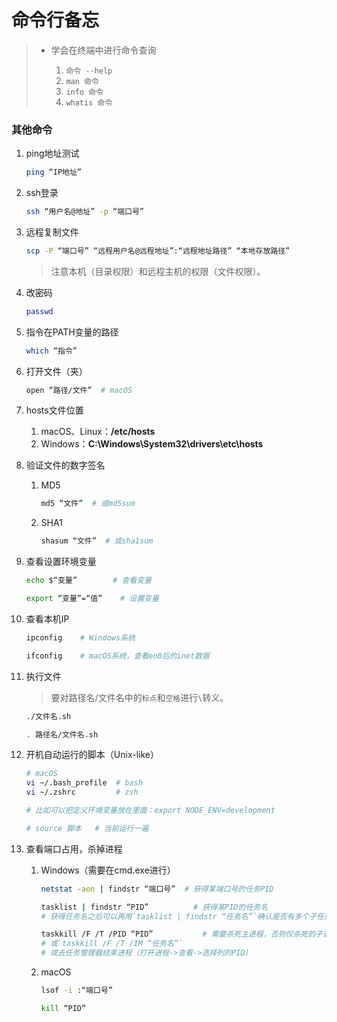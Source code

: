 # 命令行备忘

>- 学会在终端中进行命令查询
>
>    1. `命令 --help`
>    2. `man 命令`
>    3. `info 命令`
>    4. `whatis 命令`

### 其他命令
1. ping地址测试

    ```bash
    ping “IP地址”
    ```
2. ssh登录

    ```bash
    ssh “用户名@地址” -p “端口号”
    ```
3. 远程复制文件

    ```bash
    scp -P “端口号” “远程用户名@远程地址”:“远程地址路径” “本地存放路径”
    ```

    >注意本机（目录权限）和远程主机的权限（文件权限）。
4. 改密码

    ```bash
    passwd
    ```
5. 指令在PATH变量的路径

    ```bash
    which “指令”
    ```
6. 打开文件（夹）

    ```bash
    open “路径/文件”  # macOS
    ```
7. hosts文件位置

    1. macOS、Linux：**/etc/hosts**
    2. Windows：**C:\Windows\System32\drivers\etc\hosts**
8. 验证文件的数字签名

    1. MD5

        ```bash
        md5 “文件”  # 或md5sum
        ```
    2. SHA1

        ```bash
        shasum “文件”  # 或sha1sum
        ```
9. 查看设置环境变量

    ```bash
    echo $“变量”        # 查看变量

    export “变量”=“值”    # 设置变量
    ```
10. 查看本机IP

    ```bash
    ipconfig    # Windows系统

    ifconfig    # macOS系统，查看en0后的inet数据
    ```
11. 执行文件

    >要对路径名/文件名中的`标点`和`空格`进行`\`转义。

    ```bash
    ./文件名.sh

    . 路径名/文件名.sh
    ```
12. 开机自动运行的脚本（Unix-like）

    ```bash
    # macOS
    vi ~/.bash_profile  # bash
    vi ~/.zshrc         # zsh

    # 比如可以把定义环境变量放在里面：export NODE_ENV=development

    # source 脚本   # 当前运行一遍
    ```
13. 查看端口占用，杀掉进程

    1.  Windows（需要在cmd.exe进行）

        ```bash
        netstat -aon | findstr “端口号”  # 获得某端口号的任务PID

        tasklist | findstr “PID”          # 获得某PID的任务名
        # 获得任务名之后可以再用`tasklist | findstr “任务名”`确认是否有多个子任务

        taskkill /F /T /PID “PID”           # 需要杀死主进程，否则仅杀死的子进程会被主进程再次创建
        # 或`taskkill /F /T /IM “任务名”`
        # 或去任务管理器结束进程（打开进程->查看->选择列的PID）
        ```
    2. macOS

        ```bash
        lsof -i :“端口号”

        kill “PID”
        ```
